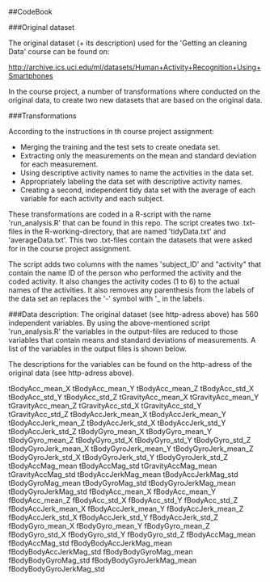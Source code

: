 ##CodeBook

###Original dataset

The original dataset (+ its description) used for the 'Getting an cleaning Data' course can be found on:

http://archive.ics.uci.edu/ml/datasets/Human+Activity+Recognition+Using+Smartphones

In the course project, a number of transformations where conducted on the original data, to create two new datasets that are based on the original data.

###Transformations

According to the instructions in th course project assignment:

* Merging the training and the test sets to create onedata set.
* Extracting only the measurements on the mean and standard deviation for each measurement.
* Using descriptive activity names to name the activities in the data set.
* Appropriately labeling the data set with descriptive activity names.
* Creating a second, independent tidy data set with the average of each variable for each activity and each subject. 

These transformations are coded in a R-script with the name 'run_analysis.R' that can be found in this repo. The script creates two .txt-files in the R-working-directory, that are named 'tidyData.txt' and 'averageData.txt'. This two .txt-files contain the datasets that were asked for in the course project assignment.

The script adds two columns with the names 'subject_ID' and "activity" that contain the name ID of the person who performed the activity and the coded activity. It also changes the activity codes (1 to 6) to the actual names of the activities. It also removes any parenthesis from the labels of the data set an replaces the '-' symbol with '_ in the labels.

###Data description:
The original dataset (see http-adress above) has 560 independent variables. By using the above-mentioned script 'run_analysis.R' the variables in the output-files are reduced to those variables that contain means and standard deviations of measurements. A list of the variables in the output files is shown below.

The descriptions for the variables can be found on the http-adress of the original data (see http-adress above).

tBodyAcc_mean_X
tBodyAcc_mean_Y
tBodyAcc_mean_Z
tBodyAcc_std_X
tBodyAcc_std_Y
tBodyAcc_std_Z
tGravityAcc_mean_X
tGravityAcc_mean_Y
tGravityAcc_mean_Z
tGravityAcc_std_X
tGravityAcc_std_Y
tGravityAcc_std_Z
tBodyAccJerk_mean_X
tBodyAccJerk_mean_Y
tBodyAccJerk_mean_Z
tBodyAccJerk_std_X
tBodyAccJerk_std_Y
tBodyAccJerk_std_Z
tBodyGyro_mean_X
tBodyGyro_mean_Y
tBodyGyro_mean_Z
tBodyGyro_std_X
tBodyGyro_std_Y
tBodyGyro_std_Z
tBodyGyroJerk_mean_X
tBodyGyroJerk_mean_Y
tBodyGyroJerk_mean_Z
tBodyGyroJerk_std_X
tBodyGyroJerk_std_Y
tBodyGyroJerk_std_Z
tBodyAccMag_mean
tBodyAccMag_std
tGravityAccMag_mean
tGravityAccMag_std
tBodyAccJerkMag_mean
tBodyAccJerkMag_std
tBodyGyroMag_mean
tBodyGyroMag_std
tBodyGyroJerkMag_mean
tBodyGyroJerkMag_std
fBodyAcc_mean_X
fBodyAcc_mean_Y
fBodyAcc_mean_Z
fBodyAcc_std_X
fBodyAcc_std_Y
fBodyAcc_std_Z
fBodyAccJerk_mean_X
fBodyAccJerk_mean_Y
fBodyAccJerk_mean_Z
fBodyAccJerk_std_X
fBodyAccJerk_std_Y
fBodyAccJerk_std_Z
fBodyGyro_mean_X
fBodyGyro_mean_Y
fBodyGyro_mean_Z
fBodyGyro_std_X
fBodyGyro_std_Y
fBodyGyro_std_Z
fBodyAccMag_mean
fBodyAccMag_std
fBodyBodyAccJerkMag_mean
fBodyBodyAccJerkMag_std
fBodyBodyGyroMag_mean
fBodyBodyGyroMag_std
fBodyBodyGyroJerkMag_mean
fBodyBodyGyroJerkMag_std


